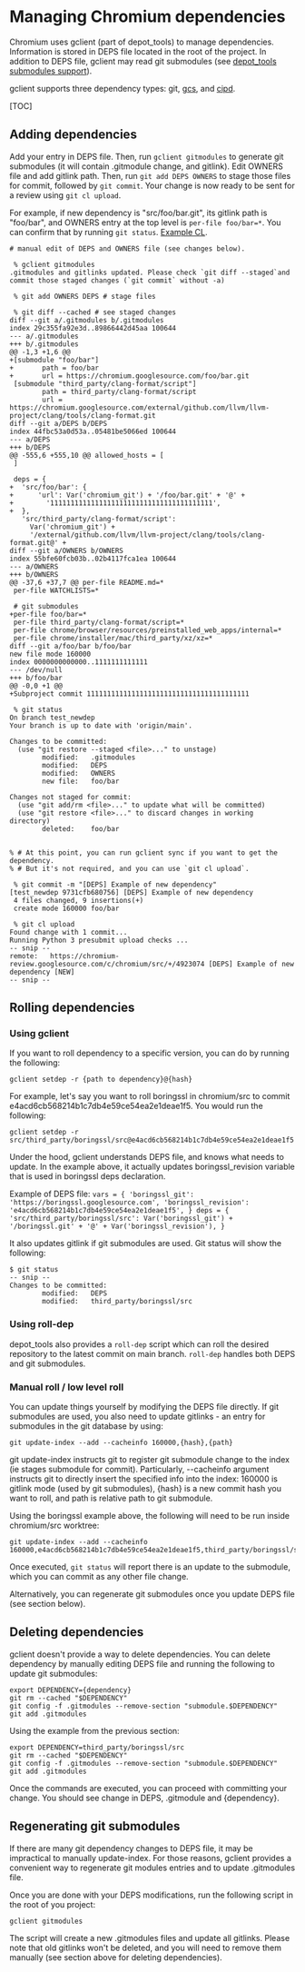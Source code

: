 # Managing Chromium dependencies

Chromium uses gclient (part of depot_tools) to manage dependencies. Information
is stored in DEPS file located in the root of the project. In addition to DEPS
file, gclient may read git submodules (see
[depot_tools submodules support](https://docs.google.com/document/d/1N_fseFNOj10ETZG3pZ-I30R__w96rYNtvx5y_jFGJWw/view)).

gclient supports three dependency types: git, [gcs](gcs_dependencies.md), and
[cipd](cipd_and_3pp.md).

[TOC]

## Adding dependencies

Add your entry in DEPS file. Then, run `gclient gitmodules` to generate git
submodules (it will contain .gitmodule change, and gitlink). Edit OWNERS file
and add gitlink path. Then, run `git add DEPS OWNERS` to stage those files for
commit, followed by `git commit`. Your change is now ready to be sent for a
review using `git cl upload`.

For example, if new dependency is "src/foo/bar.git", its gitlink path is
"foo/bar", and OWNERS entry at the top level is `per-file foo/bar=*`. You can
confirm that by running `git status`. [Example CL](https://crrev.com/c/4923074).

```
# manual edit of DEPS and OWNERS file (see changes below).

 % gclient gitmodules
.gitmodules and gitlinks updated. Please check `git diff --staged`and commit those staged changes (`git commit` without -a)

 % git add OWNERS DEPS # stage files

 % git diff --cached # see staged changes
diff --git a/.gitmodules b/.gitmodules
index 29c355fa92e3d..89866442d45aa 100644
--- a/.gitmodules
+++ b/.gitmodules
@@ -1,3 +1,6 @@
+[submodule "foo/bar"]
+       path = foo/bar
+       url = https://chromium.googlesource.com/foo/bar.git
 [submodule "third_party/clang-format/script"]
        path = third_party/clang-format/script
        url = https://chromium.googlesource.com/external/github.com/llvm/llvm-project/clang/tools/clang-format.git
diff --git a/DEPS b/DEPS
index 44fbc53a0d53a..05481be5066ed 100644
--- a/DEPS
+++ b/DEPS
@@ -555,6 +555,10 @@ allowed_hosts = [
 ]

 deps = {
+  'src/foo/bar': {
+      'url': Var('chromium_git') + '/foo/bar.git' + '@' +
+        '1111111111111111111111111111111111111111',
+  },
   'src/third_party/clang-format/script':
     Var('chromium_git') +
     '/external/github.com/llvm/llvm-project/clang/tools/clang-format.git@' +
diff --git a/OWNERS b/OWNERS
index 55bfe60fcb03b..02b4117fca1ea 100644
--- a/OWNERS
+++ b/OWNERS
@@ -37,6 +37,7 @@ per-file README.md=*
 per-file WATCHLISTS=*

 # git submodules
+per-file foo/bar=*
 per-file third_party/clang-format/script=*
 per-file chrome/browser/resources/preinstalled_web_apps/internal=*
 per-file chrome/installer/mac/third_party/xz/xz=*
diff --git a/foo/bar b/foo/bar
new file mode 160000
index 0000000000000..1111111111111
--- /dev/null
+++ b/foo/bar
@@ -0,0 +1 @@
+Subproject commit 1111111111111111111111111111111111111111

 % git status
On branch test_newdep
Your branch is up to date with 'origin/main'.

Changes to be committed:
  (use "git restore --staged <file>..." to unstage)
        modified:   .gitmodules
        modified:   DEPS
        modified:   OWNERS
        new file:   foo/bar

Changes not staged for commit:
  (use "git add/rm <file>..." to update what will be committed)
  (use "git restore <file>..." to discard changes in working directory)
        deleted:    foo/bar


% # At this point, you can run gclient sync if you want to get the dependency.
% # But it's not required, and you can use `git cl upload`.

 % git commit -m "[DEPS] Example of new dependency"
[test_newdep 9731cfb680756] [DEPS] Example of new dependency
 4 files changed, 9 insertions(+)
 create mode 160000 foo/bar

 % git cl upload
Found change with 1 commit...
Running Python 3 presubmit upload checks ...
-- snip --
remote:   https://chromium-review.googlesource.com/c/chromium/src/+/4923074 [DEPS] Example of new dependency [NEW]
-- snip --
```

## Rolling dependencies

### Using gclient

If you want to roll dependency to a specific version, you can do by running the
following:

```
gclient setdep -r {path to dependency}@{hash}
```

For example, let's say you want to roll boringssl in chromium/src to commit
e4acd6cb568214b1c7db4e59ce54ea2e1deae1f5. You would run the following:

```
gclient setdep -r src/third_party/boringssl/src@e4acd6cb568214b1c7db4e59ce54ea2e1deae1f5
```

Under the hood, gclient understands DEPS file, and knows what needs to update.
In the example above, it actually updates boringssl_revision variable that is
used in boringssl deps declaration.

Example of DEPS file: `vars = { 'boringssl_git':
'https://boringssl.googlesource.com', 'boringssl_revision':
'e4acd6cb568214b1c7db4e59ce54ea2e1deae1f5', } deps = {
'src/third_party/boringssl/src': Var('boringssl_git') + '/boringssl.git' + '@' +
Var('boringssl_revision'), }`

It also updates gitlink if git submodules are used. Git status will show the
following:

```
$ git status
-- snip --
Changes to be committed:
        modified:   DEPS
        modified:   third_party/boringssl/src
```

### Using roll-dep

depot_tools also provides a `roll-dep` script which can roll the desired
repository to the latest commit on main branch. `roll-dep` handles both DEPS and
git submodules.

### Manual roll / low level roll

You can update things yourself by modifying the DEPS file directly. If git
submodules are used, you also need to update gitlinks - an entry for submodules
in the git database by using:

```
git update-index --add --cacheinfo 160000,{hash},{path}
```

git update-index instructs git to register git submodule change to the index (ie
stages submodule for commit). Particularly, --cacheinfo argument instructs git
to directly insert the specified info into the index: 160000 is gitlink mode
(used by git submodules), {hash} is a new commit hash you want to roll, and path
is relative path to git submodule.

Using the boringssl example above, the following will need to be run inside
chromium/src worktree:

```
git update-index --add --cacheinfo 160000,e4acd6cb568214b1c7db4e59ce54ea2e1deae1f5,third_party/boringssl/src
```

Once executed, `git status` will report there is an update to the submodule,
which you can commit as any other file change.

Alternatively, you can regenerate git submodules once you update DEPS file (see
section below).

## Deleting dependencies

gclient doesn't provide a way to delete dependencies. You can delete dependency
by manually editing DEPS file and running the following to update git
submodules:

```
export DEPENDENCY={dependency}
git rm --cached "$DEPENDENCY"
git config -f .gitmodules --remove-section "submodule.$DEPENDENCY"
git add .gitmodules
```

Using the example from the previous section:

```
export DEPENDENCY=third_party/boringssl/src
git rm --cached "$DEPENDENCY"
git config -f .gitmodules --remove-section "submodule.$DEPENDENCY"
git add .gitmodules
```

Once the commands are executed, you can proceed with committing your change. You
should see change in DEPS, .gitmodule and {dependency}.

## Regenerating git submodules

If there are many git dependency changes to DEPS file, it may be impractical to
manually update-index. For those reasons, gclient provides a convenient way to
regenerate git modules entries and to update .gitmodules file.

Once you are done with your DEPS modifications, run the following script in the
root of you project:

```
gclient gitmodules
```

The script will create a new .gitmodules files and update all gitlinks. Please
note that old gitlinks won't be deleted, and you will need to remove them
manually (see section above for deleting dependencies).
